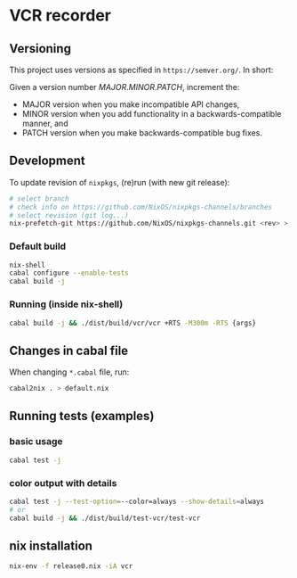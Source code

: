 # VCR recorder

## Versioning

This project uses versions as specified in `https://semver.org/`.
In short:

Given a version number *MAJOR*.*MINOR*.*PATCH*, increment the:

- MAJOR version when you make incompatible API changes,
- MINOR version when you add functionality in a backwards-compatible manner, and
- PATCH version when you make backwards-compatible bug fixes.

## Development

To update revision of `nixpkgs`, (re)run (with new git release):

```bash
# select branch
# check info on https://github.com/NixOS/nixpkgs-channels/branches
# select revision (git log...)
nix-prefetch-git https://github.com/NixOS/nixpkgs-channels.git <rev> > nixpkgs.json
```

### Default build

```bash
nix-shell
cabal configure --enable-tests
cabal build -j
```

### Running (inside nix-shell)
```bash
cabal build -j && ./dist/build/vcr/vcr +RTS -M300m -RTS {args}
```

## Changes in cabal file

When changing `*.cabal` file, run:

```bash
cabal2nix . > default.nix
```

## Running tests (examples)

### basic usage

```bash
cabal test -j
```

### color output with details

```bash
cabal test -j --test-option=--color=always --show-details=always
# or
cabal build -j && ./dist/build/test-vcr/test-vcr
```

## nix installation
```bash
nix-env -f release0.nix -iA vcr
```
